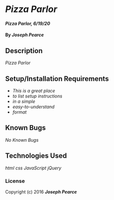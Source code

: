 # _Pizza Parlor_

#### _Pizza Parlor, 6/19/20_

#### By _**Joseph Pearce**_

## Description

_Pizza Parlor_

## Setup/Installation Requirements

* _This is a great place_
* _to list setup instructions_
* _in a simple_
* _easy-to-understand_
* _format_



## Known Bugs

_No Known Bugs_


## Technologies Used

_html_
_css_
_JavaScript_
_jQuery_


### License


Copyright (c) 2016 **_Joseph Pearce_**
